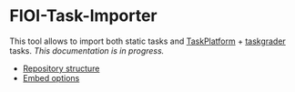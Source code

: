 # FIOI-Task-Importer

This tool allows to import both static tasks and [TaskPlatform](https://github.com/France-ioi/TaskPlatform) + [taskgrader](https://github.com/France-ioi/taskgrader) tasks. *This documentation is in progress.*

* [Repository structure](repository.md)
* [Embed options](embed.md)
